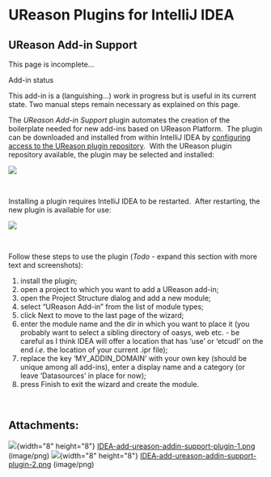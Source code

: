 # UReason Plugins for IntelliJ IDEA

## UReason Add-in Support

This page is incomplete...

Add-in status

This add-in is a (languishing...) work in progress but is useful in its current state. Two manual steps remain necessary as explained on this page.

The *UReason Add-in Support* plugin automates the creation of the boilerplate needed for new add-ins based on UReason Platform.  The plugin can be downloaded and installed from within IntelliJ IDEA by [configuring access to the UReason plugin repository](IntelliJ_IDEA).  With the UReason plugin repository available, the plugin may be selected and installed:

![](/assets/attachments/9145948/9308614.png)

 

Installing a plugin requires IntelliJ IDEA to be restarted.  After restarting, the new plugin is available for use:

![](/assets/attachments/9145948/9308615.png)

 

Follow these steps to use the plugin (*Todo* - expand this section with more text and screenshots):

1.  install the plugin;
2.  open a project to which you want to add a UReason add-in;
3.  open the Project Structure dialog and add a new module;
4.  select “UReason Add-in” from the list of module types;
5.  click Next to move to the last page of the wizard;
6.  enter the module name and the dir in which you want to place it (you probably want to select a sibling directory of oasys, web etc. - be careful as I think IDEA will offer a location that has ‘use’ or ‘etcudl’ on the end *i.e.* the location of your current .ipr file);
7.  replace the key ‘MY\_ADDIN\_DOMAIN’ with your own key (should be unique among all add-ins), enter a display name and a category (or leave ‘Datasources’ in place for now);
8.  press Finish to exit the wizard and create the module.

 

## Attachments:

![](assets/images/icons/bullet_blue.gif){width="8" height="8"} [IDEA-add-ureason-addin-support-plugin-1.png](/assets/attachments/9145948/9308614.png) (image/png)
![](assets/images/icons/bullet_blue.gif){width="8" height="8"} [IDEA-add-ureason-addin-support-plugin-2.png](/assets/attachments/9145948/9308615.png) (image/png)

